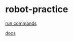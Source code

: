 # robot-practice
[run commands](https://dev.to/juperala/how-to-run-robot-framework-test-from-command-line-5aa)

[docs](https://drive.google.com/file/d/1riE_vAKxEHhl4r_Ob3s_w5SmL_vROdco/view?usp=share_link)
